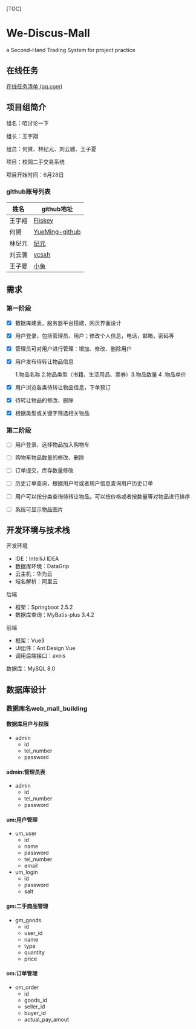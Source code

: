 [TOC]

# We-Discus-Mall

a Second-Hand Trading System for project practice



## 在线任务

[在线任务清单 (qq.com)](https://docs.qq.com/sheet/DTUNQU3dMUWJBcWtU?tab=BB08J2)



## 项目组简介

组名：咱讨论一下

组长：王宇翔

组员：何赟、林纪元、刘云骢、王子夏

项目：校园二手交易系统

项目开始时间：6月28日



### github账号列表

| 姓名   | github地址                                         |
| ------ | -------------------------------------------------- |
| 王宇翔 | [Fliskey](http://github.com/Fliskey)               |
| 何赟   | [YueMing-github](http://github.com/YueMIng-github) |
| 林纪元 | [纪元](https://github.com/JaneThis)                |
| 刘云骢 | [ycsxh](https://github.com/ycsxh)                  |
| 王子夏 | [小鱼](https://github.com/kytzly)                  |



## 需求

### 第一阶段

- [x] 数据库建表，服务器平台搭建，网页界面设计

- [x] 用户登录，包括管理员、用户；修改个人信息，电话，邮箱，密码等

- [x] 管理员可对用户进行管理：增加、修改、删除用户

- [x] 用户发布待转让物品信息

  1.物品名称 2.物品类型（书籍、生活用品、票券）3.物品数量  4 .物品单价  

- [x] 用户浏览各类待转让物品信息，下单预订

- [x] 待转让物品的修改、删除

- [x] 根据类型或关键字筛选相关物品


### 第二阶段

- [ ] 用户登录，选择物品加入购物车

- [ ] 购物车物品数量的修改、删除

- [ ] 订单提交，库存数量修改

- [ ] 历史订单查询，根据用户号或者用户信息查询用户历史订单

- [ ] 用户可以按分类查询待转让物品，可以按价格或者按数量等对物品进行排序

- [ ] 系统可显示物品图片




## 开发环境与技术栈

开发环境
- IDE：IntelliJ IDEA
- 数据库环境：DataGrip
- 云主机：华为云
- 域名解析：阿里云

后端
- 框架：Springboot 2.5.2
- 数据库查询：MyBatis-plus 3.4.2

前端
- 框架：Vue3
- UI组件：Ant Design Vue
- 调用后端接口：axois

数据库：MySQL 8.0




## 数据库设计

### 数据库名web_mall_building

#### 数据库用户与权限

- admin
  - id
  - tel_number
  - password

#### admin:管理员表

- admin
  - id
  - tel_number
  - password

#### um:用户管理

- um_user
  - id
  - name
  - password
  - tel_number
  - email
- um_login
  - id
  - password
  - salt

#### gm:二手商品管理

- gm_goods
  - id
  - user_id
  - name
  - type
  - quantity
  - price

#### om:订单管理

- om_order
  - id
  - goods_id
  - seller_id
  - buyer_id
  - actual_pay_amout
